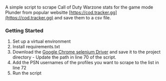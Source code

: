 A simple script to scrape Call of Duty Warzone stats for the game mode Plunder from popular websitte [https://cod.tracker.gg](https://cod.tracker.gg) and save them to a csv file. 

### Getting Started

1. Set up a virtual environment 
2. Install requirements.txt
3. Download the [Google Chrome selenium Driver](https://chromedriver.chromium.org/downloads) and save it to the project directory - Update the path in line 70 of the script.
4. Add the PSN usernames of the profiles you want to scrape to the list in line 72
5. Run the script